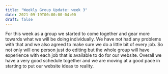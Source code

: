 ```yaml
---
title: "Weekly Group Update: week 3"
date: 2021-09-19T00:00:00-04:00
draft: false
---
```


For this week as a group we started to come together and gear more towards what we will be 
doing individually. We have not had any problems with that and we also agreed to make sure we do 
a little bit of every job. So not only will one person just do editing but the whole group will 
have experience with each job that is available to do for our website. Overall we have a very good 
schedule together and we are moving at a good pace in starting to put our website ideas to reality.
